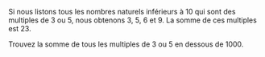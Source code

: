 Si nous listons tous les nombres naturels inférieurs à 10 qui sont des multiples de 3 ou 5, 
nous obtenons 3, 5, 6 et 9. La somme de ces multiples est 23.

Trouvez la somme de tous les multiples de 3 ou 5 en dessous de 1000.
